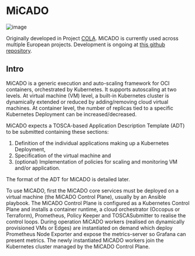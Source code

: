 # MiCADO

![image](https://user-images.githubusercontent.com/35102795/231382541-e0b3cfcc-258d-4c04-874a-0d10d1056151.png)

Originally developed in Project [COLA](https://project-cola.eu/). MiCADO is currently used across multiple European projects. Development is ongoing at [this github repository](https://github.com/micado-scale).

## Intro

MiCADO is a generic execution and auto-scaling framework for OCI containers, orchestrated by Kubernetes. It supports autoscaling at two levels. At virtual machine (VM) level, a built-in Kubernetes cluster is dynamically extended or reduced by adding/removing cloud virtual machines. At container level, the number of replicas tied to a specific Kubernetes Deployment can be increased/decreased.

MiCADO expects a TOSCA-based Application Description Template (ADT) to be submitted containing these sections:

1. Definition of the individual applications making up a Kubernetes Deployment,
2. Specification of the virtual machine and
3. (optional) Implementation of policies for scaling and monitoring VM and/or application.

The format of the ADT for MiCADO is detailed later.

To use MiCADO, first the MiCADO core services must be deployed on a virtual machine (the MiCADO Control Plane), usually by an Ansible playbook. The MiCADO Control Plane is configured as a Kubernetes Control Plane and installs a container runtime, a cloud orchestrator (Occopus or Terraform), Prometheus, Policy Keeper and TOSCASubmitter to realise the control loops. During operation MiCADO workers (realised on dynamically provisioned VMs or Edges) are instantiated on demand which deploy Prometheus Node Exporter and expose the metrics-server so Grafana can present metrics. The newly instantiated MiCADO workers join the Kubernetes cluster managed by the MiCADO Control Plane.

